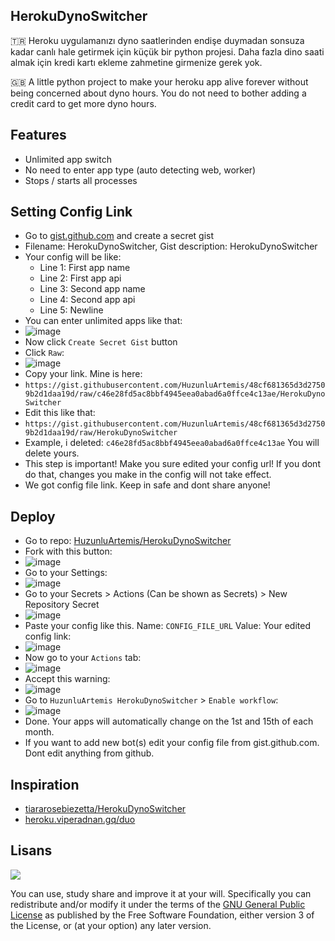## HerokuDynoSwitcher

🇹🇷 Heroku uygulamanızı dyno saatlerinden endişe duymadan sonsuza kadar canlı hale getirmek için küçük bir python projesi. Daha fazla dino saati almak için kredi kartı ekleme zahmetine girmenize gerek yok.

🇬🇧 A little python project to make your heroku app alive forever without being concerned about dyno hours. You do not need to bother adding a credit card to get more dyno hours.

## Features

- Unlimited app switch
- No need to enter app type (auto detecting web, worker)
- Stops / starts all processes

## Setting Config Link

- Go to [gist.github.com](https://gist.github.com) and create a secret gist
- Filename: HerokuDynoSwitcher, Gist description: HerokuDynoSwitcher
- Your config will be like:
  - Line 1: First app name
  - Line 2: First app api
  - Line 3: Second app name
  - Line 4: Second app api
  - Line 5: Newline
- You can enter unlimited apps like that:
- ![image](https://user-images.githubusercontent.com/84624971/181908371-3e89ced0-c639-418a-8507-5a5e5fcfafe7.png)
- Now click `Create Secret Gist` button
- Click `Raw`:
- ![image](https://user-images.githubusercontent.com/84624971/181908458-b1870588-b7d4-4a3a-8289-f7f5bada3824.png)
- Copy your link. Mine is here:
- `https://gist.githubusercontent.com/HuzunluArtemis/48cf681365d3d27509b2d1daa19d/raw/c46e28fd5ac8bbf4945eea0abad6a0ffce4c13ae/HerokuDynoSwitcher`
- Edit this like that:
- `https://gist.githubusercontent.com/HuzunluArtemis/48cf681365d3d27509b2d1daa19d/raw/HerokuDynoSwitcher`
- Example, i deleted: `c46e28fd5ac8bbf4945eea0abad6a0ffce4c13ae` You will delete yours.
- This step is important! Make you sure edited your config url! If you dont do that, changes you make in the config will not take effect.
- We got config file link. Keep in safe and dont share anyone!

## Deploy

- Go to repo: [HuzunluArtemis/HerokuDynoSwitcher](https://github.com/HuzunluArtemis/HerokuDynoSwitcher)
- Fork with this button:
- ![image](https://user-images.githubusercontent.com/84624971/181908627-a099a958-5841-4fc5-bf70-87cfd1b7665b.png)
- Go to your Settings:
- ![image](https://user-images.githubusercontent.com/84624971/181908664-ae1fc2cb-6c05-4141-b903-9883a28d3529.png)
- Go to your Secrets > Actions (Can be shown as Secrets) > New Repository Secret
- ![image](https://user-images.githubusercontent.com/84624971/181908800-f134353b-7072-4f46-9b37-acc7ba03ca4a.png)
- Paste your config like this. Name: `CONFIG_FILE_URL` Value: Your edited config link:
- ![image](https://user-images.githubusercontent.com/84624971/181908866-e59276d0-3ca1-4478-aea2-5aa365a40f46.png)
- Now go to your `Actions` tab:
- ![image](https://user-images.githubusercontent.com/84624971/181909231-11eb6260-9141-4adf-8dcf-94112b87e42d.png)
- Accept this warning:
- ![image](https://user-images.githubusercontent.com/84624971/181909363-4e51e944-87b1-4144-991c-088de393681b.png)
- Go to `HuzunluArtemis HerokuDynoSwitcher` > `Enable workflow`:
- ![image](https://user-images.githubusercontent.com/84624971/181909559-d3e83259-8a9f-41c9-b8c3-25bcfc1932d2.png)
- Done. Your apps will automatically change on the 1st and 15th of each month.
- If you want to add new bot(s) edit your config file from gist.github.com. Dont edit anything from github.

## Inspiration

- [tiararosebiezetta/HerokuDynoSwitcher](https://github.com/tiararosebiezetta/HerokuDynoSwitcher)
- [heroku.viperadnan.gq/duo](https://heroku.viperadnan.gq/duo)

## Lisans

![](https://www.gnu.org/graphics/gplv3-127x51.png)

You can use, study share and improve it at your will. Specifically you can redistribute and/or modify it under the terms of the [GNU General Public License](https://www.gnu.org/licenses/gpl-3.0.html) as published by the Free Software Foundation, either version 3 of the License, or (at your option) any later version.
